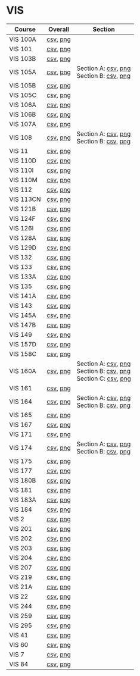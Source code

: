 # VIS

| Course | Overall | Section |
| ------ | ------- | ------- |
| VIS 100A | [csv](https://github.com/UCSD-Historical-Enrollment-Data/2024Winter/blob/main/overall/VIS%20100A.csv), [png](https://raw.githubusercontent.com/UCSD-Historical-Enrollment-Data/2024Winter/main/plot_overall/VIS%20100A.png) |  |
| VIS 101 | [csv](https://github.com/UCSD-Historical-Enrollment-Data/2024Winter/blob/main/overall/VIS%20101.csv), [png](https://raw.githubusercontent.com/UCSD-Historical-Enrollment-Data/2024Winter/main/plot_overall/VIS%20101.png) |  |
| VIS 103B | [csv](https://github.com/UCSD-Historical-Enrollment-Data/2024Winter/blob/main/overall/VIS%20103B.csv), [png](https://raw.githubusercontent.com/UCSD-Historical-Enrollment-Data/2024Winter/main/plot_overall/VIS%20103B.png) |  |
| VIS 105A | [csv](https://github.com/UCSD-Historical-Enrollment-Data/2024Winter/blob/main/overall/VIS%20105A.csv), [png](https://raw.githubusercontent.com/UCSD-Historical-Enrollment-Data/2024Winter/main/plot_overall/VIS%20105A.png) | Section A: [csv](https://github.com/UCSD-Historical-Enrollment-Data/2024Winter/blob/main/section/VIS%20105A_A.csv), [png](https://raw.githubusercontent.com/UCSD-Historical-Enrollment-Data/2024Winter/main/plot_section/VIS%20105A_A.png)<br>Section B: [csv](https://github.com/UCSD-Historical-Enrollment-Data/2024Winter/blob/main/section/VIS%20105A_B.csv), [png](https://raw.githubusercontent.com/UCSD-Historical-Enrollment-Data/2024Winter/main/plot_section/VIS%20105A_B.png) |
| VIS 105B | [csv](https://github.com/UCSD-Historical-Enrollment-Data/2024Winter/blob/main/overall/VIS%20105B.csv), [png](https://raw.githubusercontent.com/UCSD-Historical-Enrollment-Data/2024Winter/main/plot_overall/VIS%20105B.png) |  |
| VIS 105C | [csv](https://github.com/UCSD-Historical-Enrollment-Data/2024Winter/blob/main/overall/VIS%20105C.csv), [png](https://raw.githubusercontent.com/UCSD-Historical-Enrollment-Data/2024Winter/main/plot_overall/VIS%20105C.png) |  |
| VIS 106A | [csv](https://github.com/UCSD-Historical-Enrollment-Data/2024Winter/blob/main/overall/VIS%20106A.csv), [png](https://raw.githubusercontent.com/UCSD-Historical-Enrollment-Data/2024Winter/main/plot_overall/VIS%20106A.png) |  |
| VIS 106B | [csv](https://github.com/UCSD-Historical-Enrollment-Data/2024Winter/blob/main/overall/VIS%20106B.csv), [png](https://raw.githubusercontent.com/UCSD-Historical-Enrollment-Data/2024Winter/main/plot_overall/VIS%20106B.png) |  |
| VIS 107A | [csv](https://github.com/UCSD-Historical-Enrollment-Data/2024Winter/blob/main/overall/VIS%20107A.csv), [png](https://raw.githubusercontent.com/UCSD-Historical-Enrollment-Data/2024Winter/main/plot_overall/VIS%20107A.png) |  |
| VIS 108 | [csv](https://github.com/UCSD-Historical-Enrollment-Data/2024Winter/blob/main/overall/VIS%20108.csv), [png](https://raw.githubusercontent.com/UCSD-Historical-Enrollment-Data/2024Winter/main/plot_overall/VIS%20108.png) | Section A: [csv](https://github.com/UCSD-Historical-Enrollment-Data/2024Winter/blob/main/section/VIS%20108_A.csv), [png](https://raw.githubusercontent.com/UCSD-Historical-Enrollment-Data/2024Winter/main/plot_section/VIS%20108_A.png)<br>Section B: [csv](https://github.com/UCSD-Historical-Enrollment-Data/2024Winter/blob/main/section/VIS%20108_B.csv), [png](https://raw.githubusercontent.com/UCSD-Historical-Enrollment-Data/2024Winter/main/plot_section/VIS%20108_B.png) |
| VIS 11 | [csv](https://github.com/UCSD-Historical-Enrollment-Data/2024Winter/blob/main/overall/VIS%2011.csv), [png](https://raw.githubusercontent.com/UCSD-Historical-Enrollment-Data/2024Winter/main/plot_overall/VIS%2011.png) |  |
| VIS 110D | [csv](https://github.com/UCSD-Historical-Enrollment-Data/2024Winter/blob/main/overall/VIS%20110D.csv), [png](https://raw.githubusercontent.com/UCSD-Historical-Enrollment-Data/2024Winter/main/plot_overall/VIS%20110D.png) |  |
| VIS 110I | [csv](https://github.com/UCSD-Historical-Enrollment-Data/2024Winter/blob/main/overall/VIS%20110I.csv), [png](https://raw.githubusercontent.com/UCSD-Historical-Enrollment-Data/2024Winter/main/plot_overall/VIS%20110I.png) |  |
| VIS 110M | [csv](https://github.com/UCSD-Historical-Enrollment-Data/2024Winter/blob/main/overall/VIS%20110M.csv), [png](https://raw.githubusercontent.com/UCSD-Historical-Enrollment-Data/2024Winter/main/plot_overall/VIS%20110M.png) |  |
| VIS 112 | [csv](https://github.com/UCSD-Historical-Enrollment-Data/2024Winter/blob/main/overall/VIS%20112.csv), [png](https://raw.githubusercontent.com/UCSD-Historical-Enrollment-Data/2024Winter/main/plot_overall/VIS%20112.png) |  |
| VIS 113CN | [csv](https://github.com/UCSD-Historical-Enrollment-Data/2024Winter/blob/main/overall/VIS%20113CN.csv), [png](https://raw.githubusercontent.com/UCSD-Historical-Enrollment-Data/2024Winter/main/plot_overall/VIS%20113CN.png) |  |
| VIS 121B | [csv](https://github.com/UCSD-Historical-Enrollment-Data/2024Winter/blob/main/overall/VIS%20121B.csv), [png](https://raw.githubusercontent.com/UCSD-Historical-Enrollment-Data/2024Winter/main/plot_overall/VIS%20121B.png) |  |
| VIS 124F | [csv](https://github.com/UCSD-Historical-Enrollment-Data/2024Winter/blob/main/overall/VIS%20124F.csv), [png](https://raw.githubusercontent.com/UCSD-Historical-Enrollment-Data/2024Winter/main/plot_overall/VIS%20124F.png) |  |
| VIS 126I | [csv](https://github.com/UCSD-Historical-Enrollment-Data/2024Winter/blob/main/overall/VIS%20126I.csv), [png](https://raw.githubusercontent.com/UCSD-Historical-Enrollment-Data/2024Winter/main/plot_overall/VIS%20126I.png) |  |
| VIS 128A | [csv](https://github.com/UCSD-Historical-Enrollment-Data/2024Winter/blob/main/overall/VIS%20128A.csv), [png](https://raw.githubusercontent.com/UCSD-Historical-Enrollment-Data/2024Winter/main/plot_overall/VIS%20128A.png) |  |
| VIS 129D | [csv](https://github.com/UCSD-Historical-Enrollment-Data/2024Winter/blob/main/overall/VIS%20129D.csv), [png](https://raw.githubusercontent.com/UCSD-Historical-Enrollment-Data/2024Winter/main/plot_overall/VIS%20129D.png) |  |
| VIS 132 | [csv](https://github.com/UCSD-Historical-Enrollment-Data/2024Winter/blob/main/overall/VIS%20132.csv), [png](https://raw.githubusercontent.com/UCSD-Historical-Enrollment-Data/2024Winter/main/plot_overall/VIS%20132.png) |  |
| VIS 133 | [csv](https://github.com/UCSD-Historical-Enrollment-Data/2024Winter/blob/main/overall/VIS%20133.csv), [png](https://raw.githubusercontent.com/UCSD-Historical-Enrollment-Data/2024Winter/main/plot_overall/VIS%20133.png) |  |
| VIS 133A | [csv](https://github.com/UCSD-Historical-Enrollment-Data/2024Winter/blob/main/overall/VIS%20133A.csv), [png](https://raw.githubusercontent.com/UCSD-Historical-Enrollment-Data/2024Winter/main/plot_overall/VIS%20133A.png) |  |
| VIS 135 | [csv](https://github.com/UCSD-Historical-Enrollment-Data/2024Winter/blob/main/overall/VIS%20135.csv), [png](https://raw.githubusercontent.com/UCSD-Historical-Enrollment-Data/2024Winter/main/plot_overall/VIS%20135.png) |  |
| VIS 141A | [csv](https://github.com/UCSD-Historical-Enrollment-Data/2024Winter/blob/main/overall/VIS%20141A.csv), [png](https://raw.githubusercontent.com/UCSD-Historical-Enrollment-Data/2024Winter/main/plot_overall/VIS%20141A.png) |  |
| VIS 143 | [csv](https://github.com/UCSD-Historical-Enrollment-Data/2024Winter/blob/main/overall/VIS%20143.csv), [png](https://raw.githubusercontent.com/UCSD-Historical-Enrollment-Data/2024Winter/main/plot_overall/VIS%20143.png) |  |
| VIS 145A | [csv](https://github.com/UCSD-Historical-Enrollment-Data/2024Winter/blob/main/overall/VIS%20145A.csv), [png](https://raw.githubusercontent.com/UCSD-Historical-Enrollment-Data/2024Winter/main/plot_overall/VIS%20145A.png) |  |
| VIS 147B | [csv](https://github.com/UCSD-Historical-Enrollment-Data/2024Winter/blob/main/overall/VIS%20147B.csv), [png](https://raw.githubusercontent.com/UCSD-Historical-Enrollment-Data/2024Winter/main/plot_overall/VIS%20147B.png) |  |
| VIS 149 | [csv](https://github.com/UCSD-Historical-Enrollment-Data/2024Winter/blob/main/overall/VIS%20149.csv), [png](https://raw.githubusercontent.com/UCSD-Historical-Enrollment-Data/2024Winter/main/plot_overall/VIS%20149.png) |  |
| VIS 157D | [csv](https://github.com/UCSD-Historical-Enrollment-Data/2024Winter/blob/main/overall/VIS%20157D.csv), [png](https://raw.githubusercontent.com/UCSD-Historical-Enrollment-Data/2024Winter/main/plot_overall/VIS%20157D.png) |  |
| VIS 158C | [csv](https://github.com/UCSD-Historical-Enrollment-Data/2024Winter/blob/main/overall/VIS%20158C.csv), [png](https://raw.githubusercontent.com/UCSD-Historical-Enrollment-Data/2024Winter/main/plot_overall/VIS%20158C.png) |  |
| VIS 160A | [csv](https://github.com/UCSD-Historical-Enrollment-Data/2024Winter/blob/main/overall/VIS%20160A.csv), [png](https://raw.githubusercontent.com/UCSD-Historical-Enrollment-Data/2024Winter/main/plot_overall/VIS%20160A.png) | Section A: [csv](https://github.com/UCSD-Historical-Enrollment-Data/2024Winter/blob/main/section/VIS%20160A_A.csv), [png](https://raw.githubusercontent.com/UCSD-Historical-Enrollment-Data/2024Winter/main/plot_section/VIS%20160A_A.png)<br>Section B: [csv](https://github.com/UCSD-Historical-Enrollment-Data/2024Winter/blob/main/section/VIS%20160A_B.csv), [png](https://raw.githubusercontent.com/UCSD-Historical-Enrollment-Data/2024Winter/main/plot_section/VIS%20160A_B.png)<br>Section C: [csv](https://github.com/UCSD-Historical-Enrollment-Data/2024Winter/blob/main/section/VIS%20160A_C.csv), [png](https://raw.githubusercontent.com/UCSD-Historical-Enrollment-Data/2024Winter/main/plot_section/VIS%20160A_C.png) |
| VIS 161 | [csv](https://github.com/UCSD-Historical-Enrollment-Data/2024Winter/blob/main/overall/VIS%20161.csv), [png](https://raw.githubusercontent.com/UCSD-Historical-Enrollment-Data/2024Winter/main/plot_overall/VIS%20161.png) |  |
| VIS 164 | [csv](https://github.com/UCSD-Historical-Enrollment-Data/2024Winter/blob/main/overall/VIS%20164.csv), [png](https://raw.githubusercontent.com/UCSD-Historical-Enrollment-Data/2024Winter/main/plot_overall/VIS%20164.png) | Section A: [csv](https://github.com/UCSD-Historical-Enrollment-Data/2024Winter/blob/main/section/VIS%20164_A.csv), [png](https://raw.githubusercontent.com/UCSD-Historical-Enrollment-Data/2024Winter/main/plot_section/VIS%20164_A.png)<br>Section B: [csv](https://github.com/UCSD-Historical-Enrollment-Data/2024Winter/blob/main/section/VIS%20164_B.csv), [png](https://raw.githubusercontent.com/UCSD-Historical-Enrollment-Data/2024Winter/main/plot_section/VIS%20164_B.png) |
| VIS 165 | [csv](https://github.com/UCSD-Historical-Enrollment-Data/2024Winter/blob/main/overall/VIS%20165.csv), [png](https://raw.githubusercontent.com/UCSD-Historical-Enrollment-Data/2024Winter/main/plot_overall/VIS%20165.png) |  |
| VIS 167 | [csv](https://github.com/UCSD-Historical-Enrollment-Data/2024Winter/blob/main/overall/VIS%20167.csv), [png](https://raw.githubusercontent.com/UCSD-Historical-Enrollment-Data/2024Winter/main/plot_overall/VIS%20167.png) |  |
| VIS 171 | [csv](https://github.com/UCSD-Historical-Enrollment-Data/2024Winter/blob/main/overall/VIS%20171.csv), [png](https://raw.githubusercontent.com/UCSD-Historical-Enrollment-Data/2024Winter/main/plot_overall/VIS%20171.png) |  |
| VIS 174 | [csv](https://github.com/UCSD-Historical-Enrollment-Data/2024Winter/blob/main/overall/VIS%20174.csv), [png](https://raw.githubusercontent.com/UCSD-Historical-Enrollment-Data/2024Winter/main/plot_overall/VIS%20174.png) | Section A: [csv](https://github.com/UCSD-Historical-Enrollment-Data/2024Winter/blob/main/section/VIS%20174_A.csv), [png](https://raw.githubusercontent.com/UCSD-Historical-Enrollment-Data/2024Winter/main/plot_section/VIS%20174_A.png)<br>Section B: [csv](https://github.com/UCSD-Historical-Enrollment-Data/2024Winter/blob/main/section/VIS%20174_B.csv), [png](https://raw.githubusercontent.com/UCSD-Historical-Enrollment-Data/2024Winter/main/plot_section/VIS%20174_B.png) |
| VIS 175 | [csv](https://github.com/UCSD-Historical-Enrollment-Data/2024Winter/blob/main/overall/VIS%20175.csv), [png](https://raw.githubusercontent.com/UCSD-Historical-Enrollment-Data/2024Winter/main/plot_overall/VIS%20175.png) |  |
| VIS 177 | [csv](https://github.com/UCSD-Historical-Enrollment-Data/2024Winter/blob/main/overall/VIS%20177.csv), [png](https://raw.githubusercontent.com/UCSD-Historical-Enrollment-Data/2024Winter/main/plot_overall/VIS%20177.png) |  |
| VIS 180B | [csv](https://github.com/UCSD-Historical-Enrollment-Data/2024Winter/blob/main/overall/VIS%20180B.csv), [png](https://raw.githubusercontent.com/UCSD-Historical-Enrollment-Data/2024Winter/main/plot_overall/VIS%20180B.png) |  |
| VIS 181 | [csv](https://github.com/UCSD-Historical-Enrollment-Data/2024Winter/blob/main/overall/VIS%20181.csv), [png](https://raw.githubusercontent.com/UCSD-Historical-Enrollment-Data/2024Winter/main/plot_overall/VIS%20181.png) |  |
| VIS 183A | [csv](https://github.com/UCSD-Historical-Enrollment-Data/2024Winter/blob/main/overall/VIS%20183A.csv), [png](https://raw.githubusercontent.com/UCSD-Historical-Enrollment-Data/2024Winter/main/plot_overall/VIS%20183A.png) |  |
| VIS 184 | [csv](https://github.com/UCSD-Historical-Enrollment-Data/2024Winter/blob/main/overall/VIS%20184.csv), [png](https://raw.githubusercontent.com/UCSD-Historical-Enrollment-Data/2024Winter/main/plot_overall/VIS%20184.png) |  |
| VIS 2 | [csv](https://github.com/UCSD-Historical-Enrollment-Data/2024Winter/blob/main/overall/VIS%202.csv), [png](https://raw.githubusercontent.com/UCSD-Historical-Enrollment-Data/2024Winter/main/plot_overall/VIS%202.png) |  |
| VIS 201 | [csv](https://github.com/UCSD-Historical-Enrollment-Data/2024Winter/blob/main/overall/VIS%20201.csv), [png](https://raw.githubusercontent.com/UCSD-Historical-Enrollment-Data/2024Winter/main/plot_overall/VIS%20201.png) |  |
| VIS 202 | [csv](https://github.com/UCSD-Historical-Enrollment-Data/2024Winter/blob/main/overall/VIS%20202.csv), [png](https://raw.githubusercontent.com/UCSD-Historical-Enrollment-Data/2024Winter/main/plot_overall/VIS%20202.png) |  |
| VIS 203 | [csv](https://github.com/UCSD-Historical-Enrollment-Data/2024Winter/blob/main/overall/VIS%20203.csv), [png](https://raw.githubusercontent.com/UCSD-Historical-Enrollment-Data/2024Winter/main/plot_overall/VIS%20203.png) |  |
| VIS 204 | [csv](https://github.com/UCSD-Historical-Enrollment-Data/2024Winter/blob/main/overall/VIS%20204.csv), [png](https://raw.githubusercontent.com/UCSD-Historical-Enrollment-Data/2024Winter/main/plot_overall/VIS%20204.png) |  |
| VIS 207 | [csv](https://github.com/UCSD-Historical-Enrollment-Data/2024Winter/blob/main/overall/VIS%20207.csv), [png](https://raw.githubusercontent.com/UCSD-Historical-Enrollment-Data/2024Winter/main/plot_overall/VIS%20207.png) |  |
| VIS 219 | [csv](https://github.com/UCSD-Historical-Enrollment-Data/2024Winter/blob/main/overall/VIS%20219.csv), [png](https://raw.githubusercontent.com/UCSD-Historical-Enrollment-Data/2024Winter/main/plot_overall/VIS%20219.png) |  |
| VIS 21A | [csv](https://github.com/UCSD-Historical-Enrollment-Data/2024Winter/blob/main/overall/VIS%2021A.csv), [png](https://raw.githubusercontent.com/UCSD-Historical-Enrollment-Data/2024Winter/main/plot_overall/VIS%2021A.png) |  |
| VIS 22 | [csv](https://github.com/UCSD-Historical-Enrollment-Data/2024Winter/blob/main/overall/VIS%2022.csv), [png](https://raw.githubusercontent.com/UCSD-Historical-Enrollment-Data/2024Winter/main/plot_overall/VIS%2022.png) |  |
| VIS 244 | [csv](https://github.com/UCSD-Historical-Enrollment-Data/2024Winter/blob/main/overall/VIS%20244.csv), [png](https://raw.githubusercontent.com/UCSD-Historical-Enrollment-Data/2024Winter/main/plot_overall/VIS%20244.png) |  |
| VIS 259 | [csv](https://github.com/UCSD-Historical-Enrollment-Data/2024Winter/blob/main/overall/VIS%20259.csv), [png](https://raw.githubusercontent.com/UCSD-Historical-Enrollment-Data/2024Winter/main/plot_overall/VIS%20259.png) |  |
| VIS 295 | [csv](https://github.com/UCSD-Historical-Enrollment-Data/2024Winter/blob/main/overall/VIS%20295.csv), [png](https://raw.githubusercontent.com/UCSD-Historical-Enrollment-Data/2024Winter/main/plot_overall/VIS%20295.png) |  |
| VIS 41 | [csv](https://github.com/UCSD-Historical-Enrollment-Data/2024Winter/blob/main/overall/VIS%2041.csv), [png](https://raw.githubusercontent.com/UCSD-Historical-Enrollment-Data/2024Winter/main/plot_overall/VIS%2041.png) |  |
| VIS 60 | [csv](https://github.com/UCSD-Historical-Enrollment-Data/2024Winter/blob/main/overall/VIS%2060.csv), [png](https://raw.githubusercontent.com/UCSD-Historical-Enrollment-Data/2024Winter/main/plot_overall/VIS%2060.png) |  |
| VIS 7 | [csv](https://github.com/UCSD-Historical-Enrollment-Data/2024Winter/blob/main/overall/VIS%207.csv), [png](https://raw.githubusercontent.com/UCSD-Historical-Enrollment-Data/2024Winter/main/plot_overall/VIS%207.png) |  |
| VIS 84 | [csv](https://github.com/UCSD-Historical-Enrollment-Data/2024Winter/blob/main/overall/VIS%2084.csv), [png](https://raw.githubusercontent.com/UCSD-Historical-Enrollment-Data/2024Winter/main/plot_overall/VIS%2084.png) |  |
